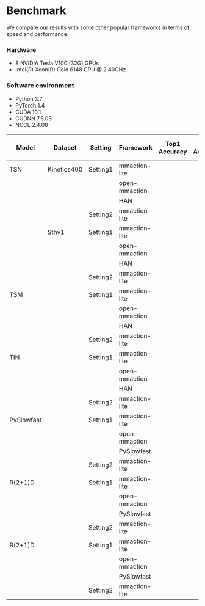 # Benchmark

We compare our results with some other popular frameworks in terms of speed and performance.

### Hardware

- 8 NVIDIA Tesla V100 (32G) GPUs
- Intel(R) Xeon(R) Gold 6148 CPU @ 2.40GHz

### Software environment

- Python 3.7
- PyTorch 1.4
- CUDA 10.1
- CUDNN 7.6.03
- NCCL 2.4.08

| Model      | Dataset     | Setting  | Framework     | Top1 Accuracy | Top5 Accuracy | Mean Accuracy | Iter time | Memory | ckpt & log |
| ---------- | ----------- | -------- | ------------- | ------------- | ------------- | ------------- | --------- | ------ | ---------- |
| TSN        | Kinetics400 | Setting1 | mmaction-lite |               |               |               |           |        |            |
|            |             |          | open-mmaction |               |               |               |           |        |            |
|            |             |          | HAN           |               |               |               |           |        |            |
|            |             | Setting2 | mmaction-lite |               |               |               |           |        |            |
|            | Sthv1       | Setting1 | mmaction-lite |               |               |               |           |        |            |
|            |             |          | open-mmaction |               |               |               |           |        |            |
|            |             |          | HAN           |               |               |               |           |        |            |
|            |             | Setting2 | mmaction-lite |               |               |               |           |        |            |
| TSM        |             | Setting1 | mmaction-lite |               |               |               |           |        |            |
|            |             |          | open-mmaction |               |               |               |           |        |            |
|            |             |          | HAN           |               |               |               |           |        |            |
|            |             | Setting2 | mmaction-lite |               |               |               |           |        |            |
| TIN        |             | Setting1 | mmaction-lite |               |               |               |           |        |            |
|            |             |          | open-mmaction |               |               |               |           |        |            |
|            |             |          | HAN           |               |               |               |           |        |            |
|            |             | Setting2 | mmaction-lite |               |               |               |           |        |            |
| PySlowfast |             | Setting1 | mmaction-lite |               |               |               |           |        |            |
|            |             |          | open-mmaction |               |               |               |           |        |            |
|            |             |          | PySlowfast    |               |               |               |           |        |            |
|            |             | Setting2 | mmaction-lite |               |               |               |           |        |            |
| R(2+1)D    |             | Setting1 | mmaction-lite |               |               |               |           |        |            |
|            |             |          | open-mmaction |               |               |               |           |        |            |
|            |             |          | PySlowfast    |               |               |               |           |        |            |
|            |             | Setting2 | mmaction-lite |               |               |               |           |        |            |
| R(2+1)D    |             | Setting1 | mmaction-lite |               |               |               |           |        |            |
|            |             |          | open-mmaction |               |               |               |           |        |            |
|            |             |          | PySlowfast    |               |               |               |           |        |            |
|            |             | Setting2 | mmaction-lite |               |               |               |           |        |            |
